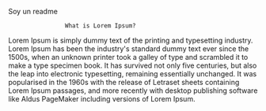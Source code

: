
Soy un readme 

                    What is Lorem Ipsum?
Lorem Ipsum is simply dummy text of the printing and typesetting industry. 
Lorem Ipsum has been the industry's standard dummy text ever since the 1500s, when an unknown printer                               took a galley of type and scrambled it to make a type specimen book. It has survived not only five
 centuries, but also the leap into electronic typesetting, remaining essentially unchanged.
  It was popularised in the 1960s with the release of Letraset sheets containing Lorem Ipsum passages,
   and more recently with desktop publishing 
software like Aldus PageMaker including versions of Lorem Ipsum.